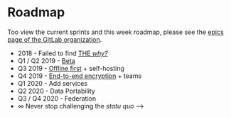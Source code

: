 # Roadmap

Too view the current sprints and this week roadmap, please see the
[epics page of the GitLab organization](https://gitlab.com/groups/bloom42/-/epics).

* 2018 - Failed to find <a href="https://www.kerkour.fr/blog/the-just-cause-and-the-infinite-game" target="_blank" rel="noopener">THE *why?*</a>
* Q1 / Q2 2019 - <a href="https://bloom.sh" target="_blank" rel="noopener">Beta</a>
* Q3 2019 - <a href="https://www.inkandswitch.com/local-first.html" target="_blank" rel="noopener">Offline first</a> + self-hosting
* Q4 2019 - <a href="https://en.wikipedia.org/wiki/End-to-end_encryption" target="_blank" rel="noopener">End-to-end encryption</a> + teams
* Q1 2020 - Add services
* Q2 2020 - Data Portability
* Q3 / Q4 2020 - Federation
* ∞ Never stop challenging the *statu quo* -->

